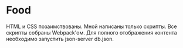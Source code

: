 # Food
HTML и CSS позаимствованы. Мной написаны только скрипты. Все скрипты собраны Webpack'ом. Для полного отображения контента необходимо запустить json-server db.json.
